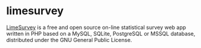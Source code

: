 limesurvey
==========

[LimeSurvey][1] is a free and open source on-line statistical survey web app written
in PHP based on a MySQL, SQLite, PostgreSQL or MSSQL database, distributed
under the GNU General Public License.

[1]: https://www.limesurvey.org/
